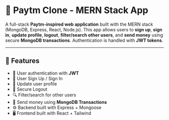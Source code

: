 # 💸 Paytm Clone - MERN Stack App

A full-stack **Paytm-inspired web application** built with the MERN stack (MongoDB, Express, React, Node.js). This app allows users to **sign up**, **sign in**, **update profile**, **logout**, **filter/search other users**, and **send money** using secure **MongoDB transactions**. Authentication is handled with **JWT tokens**.

---

## 🚀 Features

- 🔐 User authentication with **JWT**
- 📝 User Sign Up / Sign In
- 👤 Update user profile
- 🚪 Secure Logout
- 🔍 Filter/search for other users
- 💸 Send money using **MongoDB Transactions**
- ⚙️ Backend built with Express + Mongoose
- 🖥️ Frontend built with React + Tailwind

